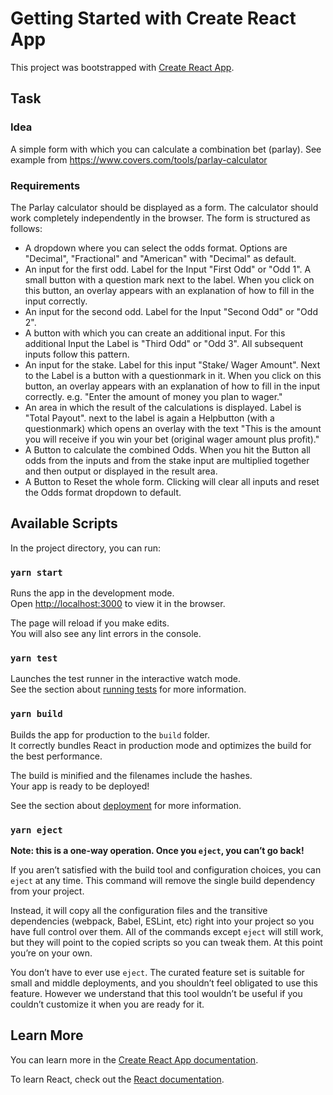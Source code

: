 # Getting Started with Create React App

This project was bootstrapped with [Create React App](https://github.com/facebook/create-react-app).


## Task
### Idea

A simple form with which you can calculate a combination bet (parlay). See example from https://www.covers.com/tools/parlay-calculator

### Requirements

The Parlay calculator should be displayed as a form. The calculator should work completely independently in the browser. The form is structured as follows:

- A dropdown where you can select the odds format. Options are "Decimal", "Fractional" and "American" with "Decimal" as default.
- An input for the first odd. Label for the Input "First Odd" or "Odd 1". A small button with a question mark next to the label. When you click on this button, an overlay appears with an explanation of how to fill in the input correctly.
- An input for the second odd. Label for the Input "Second Odd" or "Odd 2".
- A button with which you can create an additional input. For this additional Input the Label is "Third Odd" or "Odd 3". All subsequent inputs follow this pattern.
- An input for the stake. Label for this input "Stake/ Wager Amount". Next to the Label is a button with a questionmark in it. When you click on this button, an overlay appears with an explanation of how to fill in the input correctly. e.g. "Enter the amount of money you plan to wager."
- An area in which the result of the calculations is displayed. Label is "Total Payout". next to the label is again a Helpbutton (with a questionmark) which opens an overlay with the text "This is the amount you will receive if you win your bet (original wager amount plus profit)."
- A Button to calculate the combined Odds. When you hit the Button all odds from the inputs and from the stake input are multiplied together and then output or displayed in the result area.
- A Button to Reset the whole form. Clicking will clear all inputs and reset the Odds format dropdown to default.


## Available Scripts

In the project directory, you can run:

### `yarn start`

Runs the app in the development mode.\
Open [http://localhost:3000](http://localhost:3000) to view it in the browser.

The page will reload if you make edits.\
You will also see any lint errors in the console.

### `yarn test`

Launches the test runner in the interactive watch mode.\
See the section about [running tests](https://facebook.github.io/create-react-app/docs/running-tests) for more information.

### `yarn build`

Builds the app for production to the `build` folder.\
It correctly bundles React in production mode and optimizes the build for the best performance.

The build is minified and the filenames include the hashes.\
Your app is ready to be deployed!

See the section about [deployment](https://facebook.github.io/create-react-app/docs/deployment) for more information.

### `yarn eject`

**Note: this is a one-way operation. Once you `eject`, you can’t go back!**

If you aren’t satisfied with the build tool and configuration choices, you can `eject` at any time. This command will remove the single build dependency from your project.

Instead, it will copy all the configuration files and the transitive dependencies (webpack, Babel, ESLint, etc) right into your project so you have full control over them. All of the commands except `eject` will still work, but they will point to the copied scripts so you can tweak them. At this point you’re on your own.

You don’t have to ever use `eject`. The curated feature set is suitable for small and middle deployments, and you shouldn’t feel obligated to use this feature. However we understand that this tool wouldn’t be useful if you couldn’t customize it when you are ready for it.

## Learn More

You can learn more in the [Create React App documentation](https://facebook.github.io/create-react-app/docs/getting-started).

To learn React, check out the [React documentation](https://reactjs.org/).
